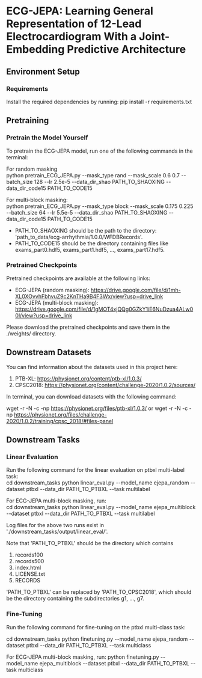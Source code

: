# ECG-JEPA: Learning General Representation of 12-Lead Electrocardiogram With a Joint-Embedding Predictive Architecture

## Environment Setup
### Requirements
Install the required dependencies by running:
pip install -r requirements.txt

## Pretraining
### Pretrain the Model Yourself
To pretrain the ECG-JEPA model, run one of the following commands in the terminal:

For random masking\
python pretrain_ECG_JEPA.py --mask_type rand --mask_scale 0.6 0.7 --batch_size 128 --lr 2.5e-5 --data_dir_shao PATH_TO_SHAOXING --data_dir_code15 PATH_TO_CODE15

For multi-block masking:\
python pretrain_ECG_JEPA.py --mask_type block --mask_scale 0.175 0.225 --batch_size 64 --lr 5.5e-5 --data_dir_shao PATH_TO_SHAOXING --data_dir_code15 PATH_TO_CODE15

- PATH_TO_SHAOXING should be the path to the directory: 'path_to_data/ecg-arrhythmia/1.0.0/WFDBRecords'.
- PATH_TO_CODE15 should be the directory containing files like exams_part0.hdf5, exams_part1.hdf5, ..., exams_part17.hdf5.

### Pretrained Checkpoints
Pretrained checkpoints are available at the following links:

- ECG-JEPA (random masking): https://drive.google.com/file/d/1mh-XL0XOvvhFbhvuZ9c2KnTHa9B4F3Wx/view?usp=drive_link
- ECG-JEPA (multi-block masking): https://drive.google.com/file/d/1gMOT4xjQQg0GZkY1iE6NuDzua4ALw00l/view?usp=drive_link

Please download the pretrained checkpoints and save them in the ./weights/ directory.

## Downstream Datasets
You can find information about the datasets used in this project here:

1. PTB-XL: https://physionet.org/content/ptb-xl/1.0.3/
2. CPSC2018: https://physionet.org/content/challenge-2020/1.0.2/sources/

In terminal, you can download datasets with the following command:

wget -r -N -c -np https://physionet.org/files/ptb-xl/1.0.3/
or
wget -r -N -c -np https://physionet.org/files/challenge-2020/1.0.2/training/cpsc_2018/#files-panel

## Downstream Tasks
### Linear Evaluation 
Run the following command for the linear evaluation on ptbxl multi-label task:\
cd downstream_tasks python linear_eval.py --model_name ejepa_random --dataset ptbxl --data_dir PATH_TO_PTBXL --task multilabel

For ECG-JEPA multi-block masking, run:\
cd downstream_tasks python linear_eval.py --model_name ejepa_multiblock --dataset ptbxl --data_dir PATH_TO_PTBXL --task multilabel

Log files for the above two runs exist in './downstream_tasks/output/linear_eval/'.

Note that 'PATH_TO_PTBXL' should be the directory which contains 
1. records100
2. records500
3. index.html
4. LICENSE.txt
5. RECORDS 

'PATH_TO_PTBXL' can be replaced by 'PATH_TO_CPSC2018', which should be the directory containing the subdirectories g1, ..., g7. 

### Fine-Tuning
Run the following command for fine-tuning on the ptbxl multi-class task:

cd downstream_tasks
python finetuning.py --model_name ejepa_random --dataset ptbxl --data_dir PATH_TO_PTBXL --task multiclass

For ECG-JEPA multi-block masking, run:
python finetuning.py --model_name ejepa_multiblock --dataset ptbxl --data_dir PATH_TO_PTBXL --task multiclass
